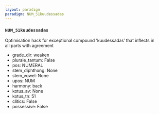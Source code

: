 ```yaml
---
layout: paradigm
paradigm: NUM_51kuudessadas
---
```

### ` NUM_51kuudessadas `

Optimisation hack for exceptional compound ’kuudessadas’ that inflects in all parts with agreement
* grade_dir: weaken
* plurale_tantum: False
* pos: NUMERAL
* stem_diphthong: None
* stem_vowel: None
* upos: NUM
* harmony: back
* kotus_av: None
* kotus_tn: 51
* clitics: False
* possessive: False
